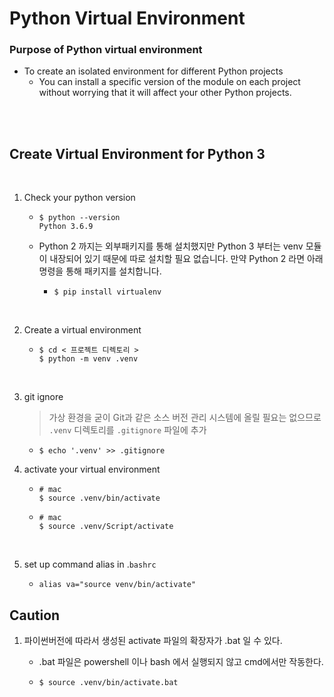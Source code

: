 # Python Virtual Environment

### Purpose of Python virtual environment

- To create an isolated environment for different Python projects
  - You can install a specific version of the module on each project without worrying that it will affect your other Python projects.

<br>

<br>

## Create Virtual Environment for Python 3

<br>

1. Check your python version

   - ```shell
     $ python --version
     Python 3.6.9
     ```

   - Python 2 까지는 외부패키지를 통해 설치했지만 Python 3 부터는 venv 모듈이 내장되어 있기 때문에 따로 설치할 필요 없습니다. 만약 Python 2 라면 아래 명령을 통해 패키지를 설치합니다.

     - ```shell
       $ pip install virtualenv
       ```

<br>

2. Create a virtual environment

   - ```shell
     $ cd < 프로젝트 디렉토리 >
     $ python -m venv .venv
     ```

<br>

3. git ignore

   > 가상 환경을 굳이 Git과 같은 소스 버전 관리 시스템에 올릴 필요는 없으므로 `.venv` 디렉토리를 `.gitignore` 파일에 추가

   - ```shell
     $ echo '.venv' >> .gitignore
     ```



4. activate your virtual environment

   - ```shell
     # mac
     $ source .venv/bin/activate
     ```

   - ```shell
     # mac
     $ source .venv/Script/activate
     ```

<br>

5. set up command alias in .`bashrc`

   - ```shell
     alias va="source venv/bin/activate"
     ```



## Caution

1. 파이썬버전에 따라서 생성된 activate 파일의 확장자가 .bat 일 수 있다.

   - .bat 파일은 powershell 이나 bash 에서 실행되지 않고 cmd에서만 작동한다.

   - ```shell
     $ source .venv/bin/activate.bat
     ```

     

